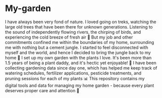 # My-garden
I have always been very fond of nature. I loved going on treks, watching the large old trees that have been there for unknown generations. Listening to the sound of independently flowing rivers, the chirping of birds, and experiencing the cold breeze of fresh air 🍃 But my job and other commitments confined me within the boundaries of my home, surrounding me with nothing but a cement jungle. I started to feel disconnected with myself and the world, and hence I decided to bring the jungle back to my home 🏡 I set up my own garden with the plants I love. It's been more than 1.5 years of being a plant daddy, and it's hectic yet enjoyable! 🌿 I have been collecting gardening data since day one, which has helped me keep track of watering schedules, fertilizer applications, pesticide treatments, and pruning sessions for each of my plants 📊  This repository contains my digital tools and data for managing my home garden - because every plant deserves proper care and attention 🌺
